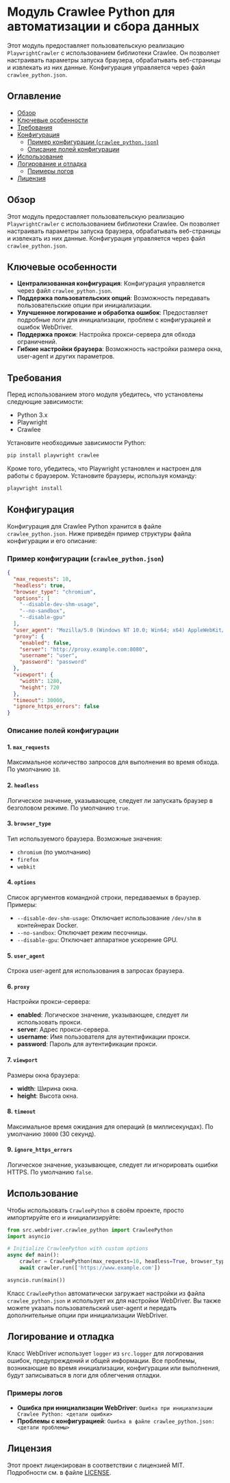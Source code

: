 # Модуль Crawlee Python для автоматизации и сбора данных

Этот модуль предоставляет пользовательскую реализацию `PlaywrightCrawler` с использованием библиотеки Crawlee. Он позволяет настраивать параметры запуска браузера, обрабатывать веб-страницы и извлекать из них данные. Конфигурация управляется через файл `crawlee_python.json`.

## Оглавление

-   [Обзор](#обзор)
-   [Ключевые особенности](#ключевые-особенности)
-   [Требования](#требования)
-   [Конфигурация](#конфигурация)
    -   [Пример конфигурации (`crawlee_python.json`)](#пример-конфигурации-crawlee_pythonjson)
    -   [Описание полей конфигурации](#описание-полей-конфигурации)
-   [Использование](#использование)
-   [Логирование и отладка](#логирование-и-отладка)
    -   [Примеры логов](#примеры-логов)
-   [Лицензия](#лицензия)

## Обзор

Этот модуль предоставляет пользовательскую реализацию `PlaywrightCrawler` с использованием библиотеки Crawlee. Он позволяет настраивать параметры запуска браузера, обрабатывать веб-страницы и извлекать из них данные. Конфигурация управляется через файл `crawlee_python.json`.

## Ключевые особенности

-   **Централизованная конфигурация**: Конфигурация управляется через файл `crawlee_python.json`.
-   **Поддержка пользовательских опций**: Возможность передавать пользовательские опции при инициализации.
-   **Улучшенное логирование и обработка ошибок**: Предоставляет подробные логи для инициализации, проблем с конфигурацией и ошибок WebDriver.
-   **Поддержка прокси**: Настройка прокси-сервера для обхода ограничений.
-   **Гибкие настройки браузера**: Возможность настройки размера окна, user-agent и других параметров.

## Требования

Перед использованием этого модуля убедитесь, что установлены следующие зависимости:

-   Python 3.x
-   Playwright
-   Crawlee

Установите необходимые зависимости Python:

```bash
pip install playwright crawlee
```

Кроме того, убедитесь, что Playwright установлен и настроен для работы с браузером. Установите браузеры, используя команду:

```bash
playwright install
```

## Конфигурация

Конфигурация для Crawlee Python хранится в файле `crawlee_python.json`. Ниже приведён пример структуры файла конфигурации и его описание:

### Пример конфигурации (`crawlee_python.json`)

```json
{
  "max_requests": 10,
  "headless": true,
  "browser_type": "chromium",
  "options": [
    "--disable-dev-shm-usage",
    "--no-sandbox",
    "--disable-gpu"
  ],
  "user_agent": "Mozilla/5.0 (Windows NT 10.0; Win64; x64) AppleWebKit/537.36 (KHTML, like Gecko) Chrome/96.0.4664.110 Safari/537.36",
  "proxy": {
    "enabled": false,
    "server": "http://proxy.example.com:8080",
    "username": "user",
    "password": "password"
  },
  "viewport": {
    "width": 1280,
    "height": 720
  },
  "timeout": 30000,
  "ignore_https_errors": false
}
```

### Описание полей конфигурации

#### 1. `max_requests`

Максимальное количество запросов для выполнения во время обхода. По умолчанию `10`.

#### 2. `headless`

Логическое значение, указывающее, следует ли запускать браузер в безголовом режиме. По умолчанию `true`.

#### 3. `browser_type`

Тип используемого браузера. Возможные значения:

-   `chromium` (по умолчанию)
-   `firefox`
-   `webkit`

#### 4. `options`

Список аргументов командной строки, передаваемых в браузер. Примеры:

-   `--disable-dev-shm-usage`: Отключает использование `/dev/shm` в контейнерах Docker.
-   `--no-sandbox`: Отключает режим песочницы.
-   `--disable-gpu`: Отключает аппаратное ускорение GPU.

#### 5. `user_agent`

Строка user-agent для использования в запросах браузера.

#### 6. `proxy`

Настройки прокси-сервера:

-   **enabled**: Логическое значение, указывающее, следует ли использовать прокси.
-   **server**: Адрес прокси-сервера.
-   **username**: Имя пользователя для аутентификации прокси.
-   **password**: Пароль для аутентификации прокси.

#### 7. `viewport`

Размеры окна браузера:

-   **width**: Ширина окна.
-   **height**: Высота окна.

#### 8. `timeout`

Максимальное время ожидания для операций (в миллисекундах). По умолчанию `30000` (30 секунд).

#### 9. `ignore_https_errors`

Логическое значение, указывающее, следует ли игнорировать ошибки HTTPS. По умолчанию `false`.

## Использование

Чтобы использовать `CrawleePython` в своём проекте, просто импортируйте его и инициализируйте:

```python
from src.webdriver.crawlee_python import CrawleePython
import asyncio

# Initialize CrawleePython with custom options
async def main():
    crawler = CrawleePython(max_requests=10, headless=True, browser_type='chromium', options=["--headless"])
    await crawler.run(['https://www.example.com'])

asyncio.run(main())
```

Класс `CrawleePython` автоматически загружает настройки из файла `crawlee_python.json` и использует их для настройки WebDriver. Вы также можете указать пользовательский user-agent и передать дополнительные опции при инициализации WebDriver.

## Логирование и отладка

Класс WebDriver использует `logger` из `src.logger` для логирования ошибок, предупреждений и общей информации. Все проблемы, возникающие во время инициализации, конфигурации или выполнения, будут записываться в логи для облегчения отладки.

### Примеры логов

-   **Ошибка при инициализации WebDriver**: `Ошибка при инициализации Crawlee Python: <детали ошибки>`
-   **Проблемы с конфигурацией**: `Ошибка в файле crawlee_python.json: <детали проблемы>`

## Лицензия

Этот проект лицензирован в соответствии с лицензией MIT. Подробности см. в файле [LICENSE](../../LICENSE).